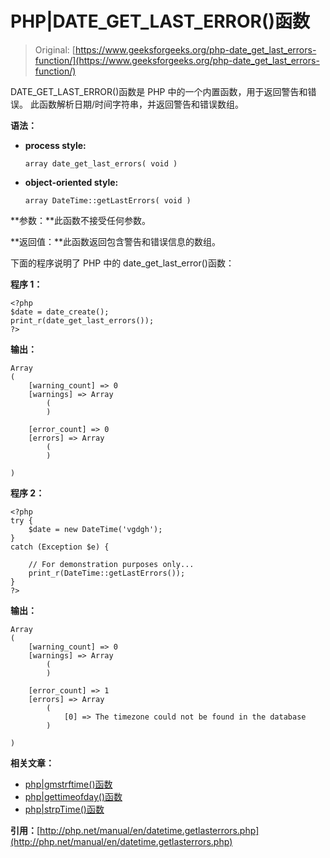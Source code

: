 # PHP|DATE_GET_LAST_ERROR()函数

> Original: [https://www.geeksforgeeks.org/php-date_get_last_errors-function/](https://www.geeksforgeeks.org/php-date_get_last_errors-function/)

DATE_GET_LAST_ERROR()函数是 PHP 中的一个内置函数，用于返回警告和错误。 此函数解析日期/时间字符串，并返回警告和错误数组。

**语法：**

*   **process style:**

    ```
    array date_get_last_errors( void )
    ```

*   **object-oriented style:**

    ```
    array DateTime::getLastErrors( void )
    ```

**参数：**此函数不接受任何参数。

**返回值：**此函数返回包含警告和错误信息的数组。

下面的程序说明了 PHP 中的 date_get_last_error()函数：

**程序 1：**

```
<?php
$date = date_create();
print_r(date_get_last_errors());
?>
```

**输出：**

```
Array
(
    [warning_count] => 0
    [warnings] => Array
        (
        )

    [error_count] => 0
    [errors] => Array
        (
        )

)

```

**程序 2：**

```
<?php
try {
    $date = new DateTime('vgdgh');
} 
catch (Exception $e) {

    // For demonstration purposes only...
    print_r(DateTime::getLastErrors());
}
?>
```

**输出：**

```
Array
(
    [warning_count] => 0
    [warnings] => Array
        (
        )

    [error_count] => 1
    [errors] => Array
        (
            [0] => The timezone could not be found in the database
        )

)

```

**相关文章：**

*   [php|gmstrftime()函数](https://www.geeksforgeeks.org/php-gmstrftime-function/)
*   [php|gettimeofday()函数](https://www.geeksforgeeks.org/php-gettimeofday-function/)
*   [php|strpTime()函数](https://www.geeksforgeeks.org/php-strptime-function/)

**引用：**[http://php.net/manual/en/datetime.getlasterrors.php](http://php.net/manual/en/datetime.getlasterrors.php)